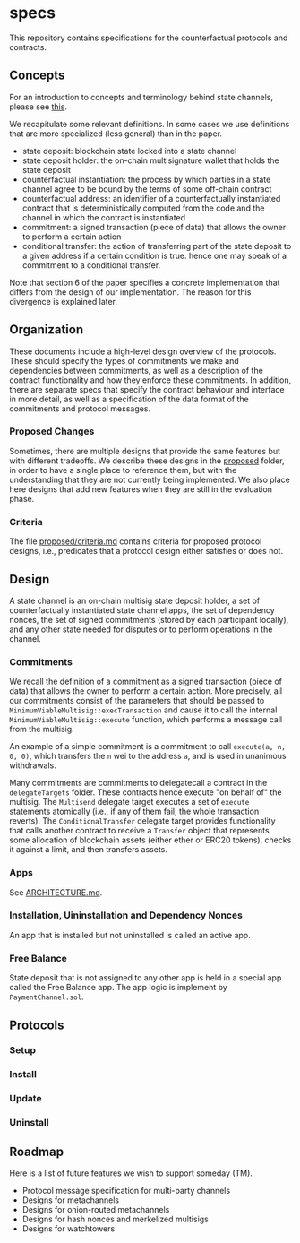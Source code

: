 # specs

This repository contains specifications for the counterfactual protocols and contracts.

## Concepts

For an introduction to concepts and terminology behind state channels, please see [this](https://counterfactual.com/statechannels).

We recapitulate some relevant definitions. In some cases we use definitions that are more specialized (less general) than in the paper.

- state deposit: blockchain state locked into a state channel
- state deposit holder: the on-chain multisignature wallet that holds the state deposit
- counterfactual instantiation: the process by which parties in a state channel agree to be bound by the terms of some off-chain contract
- counterfactual address: an identifier of a counterfactually instantiated contract that is deterministically computed from the code and the channel in which the contract is instantiated
- commitment: a signed transaction (piece of data) that allows the owner to perform a certain action
- conditional transfer: the action of transferring part of the state deposit to a given address if a certain condition is true. hence one may speak of a commitment to a conditional transfer.

Note that section 6 of the paper specifies a concrete implementation that differs from the design of our implementation. The reason for this divergence is explained later.

## Organization

These documents include a high-level design overview of the protocols. These should specify the types of commitments we make and dependencies between commitments, as well as a description of the contract functionality and how they enforce these commitments. In addition, there are separate specs that specify the contract behaviour and interface in more detail, as well as a specification of the data format of the commitments and protocol messages.

### Proposed Changes

Sometimes, there are multiple designs that provide the same features but with different tradeoffs. We describe these designs in the [proposed](proposed) folder, in order to have a single place to reference them, but with the understanding that they are not currently being implemented. We also place here designs that add new features when they are still in the evaluation phase.

### Criteria

The file [proposed/criteria.md](proposed/criteria.md) contains criteria for proposed protocol designs, i.e., predicates that a protocol design either satisfies or does not.

## Design

A state channel is an on-chain multisig state deposit holder, a set of counterfactually instantiated state channel apps, the set of dependency nonces, the set of signed commitments (stored by each participant locally), and any other state needed for disputes or to perform operations in the channel.

### Commitments 

We recall the definition of a commitment as a signed transaction (piece of data) that allows the owner to perform a certain action. More precisely, all our commitments consist of the parameters that should be passed to `MinimumViableMultisig::execTransaction` and cause it to call the internal `MinimumViableMultisig::execute` function, which performs a message call from the multisig.

An example of a simple commitment is a commitment to call `execute(a, n, 0, 0)`, which transfers the `n` wei to the address `a`, and is used in unanimous withdrawals.

Many commitments are commitments to delegatecall a contract in the `delegateTargets` folder. These contracts hence execute "on behalf of" the multisig. The `Multisend` delegate target executes a set of `execute` statements atomically (i.e., if any of them fail, the whole transaction reverts). The `ConditionalTransfer` delegate target provides functionality that calls another contract to receive a `Transfer` object that represents some allocation of blockchain assets (either ether or ERC20 tokens), checks it against a limit, and then transfers assets.

### Apps

See [ARCHITECTURE.md](ARCHITECTURE.md).

### Installation, Uininstallation and Dependency Nonces

An app that is installed but not uninstalled is called an active app.

### Free Balance

State deposit that is not assigned to any other app is held in a special app called the Free Balance app. The app logic is implement by `PaymentChannel.sol`.

## Protocols

### Setup

### Install

### Update

### Uninstall

## Roadmap

Here is a list of future features we wish to support someday (TM).

- Protocol message specification for multi-party channels
- Designs for metachannels
- Designs for onion-routed metachannels
- Designs for hash nonces and merkelized multisigs
- Designs for watchtowers
